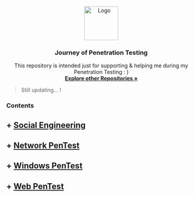 <!-- PROJECT LOGO -->
<br />
<p align="center">
  <a href="https://github.com/sarathlalup">
    <img src="https://www.go2vanguard.com/wp-content/uploads/pentesting.png" alt="Logo" width="90" height="90">
   </a>

  <h3 align="center">Journey of Penetration Testing</h3>

  <p align="center">
   This repository is intended just for supporting & helping me during my Penetration Testing : )
    <br />
    <a href="https://github.com/sarathlalup"><strong>Explore other Repositories  »</strong></a>
    <br />
    </p>
</p>

> Still updating...   !
### Contents


## + [ Social Engineering](https://github.com/sarathlalup/Cyber-security/blob/master/Social%20Engineering%20Attacks/README.md)

## + [ Network PenTest](https://github.com/sarathlalup/Penetration-Testing/blob/master/Network%20Penetration%20Testing/README.md)

## + [ Windows PenTest](https://github.com/sarathlalup/Cyber-security/blob/master/Windows%20Exploitaion/README.md)



## + [ Web PenTest](https://github.com/sarathlalup/Cyber-security/blob/master/Website%20Hacking/README.md)


